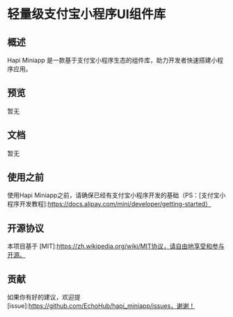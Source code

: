 # 轻量级支付宝小程序UI组件库
## 概述
Hapi Miniapp 是一款基于支付宝小程序生态的组件库，助力开发者快速搭建小程序应用。
## 预览
暂无
## 文档
暂无
## 使用之前
使用Hapi Miniapp之前，请确保已经有支付宝小程序开发的基础（PS：[支付宝小程序开发教程]:https://docs.alipay.com/mini/developer/getting-started）
## 开源协议
本项目基于 [MIT]:https://zh.wikipedia.org/wiki/MIT协议，请自由地享受和参与开源。
## 贡献
如果你有好的建议，欢迎提[issue]:https://github.com/EchoHub/hapi_miniapp/issues，谢谢！